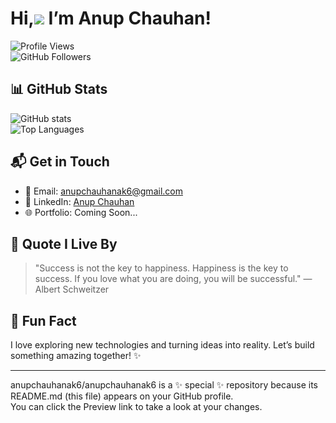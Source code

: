 # Hi,![](https://user-images.githubusercontent.com/18350557/176309783-0785949b-9127-417c-8b55-ab5a4333674e.gif) I’m Anup Chauhan!  

![Profile Views](https://komarev.com/ghpvc/?username=anupchauhanak6&color=brightgreen)  
![GitHub Followers](https://img.shields.io/github/followers/anupchauhanak6?style=social)  
 


## 📊 GitHub Stats  
![GitHub stats](https://github-readme-stats.vercel.app/api?username=anupchauhanak6&show_icons=true&theme=radical)  
![Top Languages](https://github-readme-stats.vercel.app/api/top-langs/?username=anupchauhanak6&layout=compact&theme=radical)  

## 📬 Get in Touch  
- 📧 Email: [anupchauhanak6@gmail.com](mailto:anupchauhanak6@gmail.com)    
- 💼 LinkedIn: [Anup Chauhan](https://www.linkedin.com/in/anup-chauhan-22b8132bb/)
- 🌐 Portfolio: Coming Soon...

  
## 🌠 Quote I Live By  
> "Success is not the key to happiness. Happiness is the key to success. If you love what you are doing, you will be successful." — Albert Schweitzer  

## 🌟 Fun Fact  
I love exploring new technologies and turning ideas into reality. Let’s build something amazing together! ✨  

---

anupchauhanak6/anupchauhanak6 is a ✨ special ✨ repository because its README.md (this file) appears on your GitHub profile.  
You can click the Preview link to take a look at your changes.

